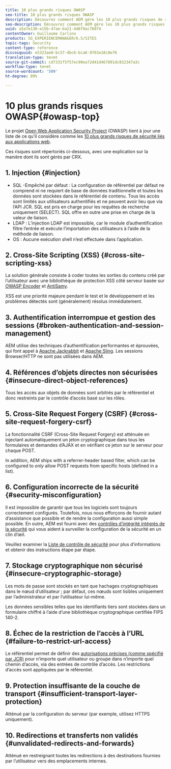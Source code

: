 ```yaml
---
title: 10 plus grands risques OWASP
seo-title: 10 plus grands risques OWASP
description: Découvrez comment AEM gère les 10 plus grands risques de sécurité OWASP.
seo-description: Découvrez comment AEM gère les 10 plus grands risques de sécurité OWASP.
uuid: a5a7e130-e15b-47ae-ba21-448f9ac76074
contentOwner: Guillaume Carlino
products: SG_EXPERIENCEMANAGER/6.5/SITES
topic-tags: Security
content-type: reference
discoiquuid: e5323ae8-bc37-4bc6-bca6-9763e18c8e76
translation-type: tm+mt
source-git-commit: cd7331f5f57ec90ea72d41d467891dc832347a3c
workflow-type: tm+mt
source-wordcount: '509'
ht-degree: 89%

---
```



# 10 plus grands risques OWASP{#owasp-top}

Le projet [Open Web Application Security Project](https://www.owasp.org) (OWASP) tient à jour une liste de ce qu’il considère comme les [10 plus grands risques de sécurité liés aux applications web](https://www.owasp.org/index.php/OWASP_Top_Ten_Project).

Ces risques sont répertoriés ci-dessous, avec une explication sur la manière dont ils sont gérés par CRX.

## 1. Injection {#injection}

* SQL -Empêché par défaut : La configuration de référentiel par défaut ne comprend ni ne requiert de base de données traditionnelle et toutes les données sont stockées dans le référentiel de contenu. Tous les accès sont limités aux utilisateurs authentifiés et ne peuvent avoir lieu que via l’API JCR. SQL est pris en charge pour les requêtes de recherche uniquement (SELECT). SQL offre en outre une prise en charge de la valeur de liaison.
* LDAP : L’injection LDAP est impossible, car le module d’authentification filtre l’entrée et exécute l’importation des utilisateurs à l’aide de la méthode de liaison.
* OS : Aucune exécution shell n’est effectuée dans l’application.

## 2. Cross-Site Scripting (XSS) {#cross-site-scripting-xss}

La solution générale consiste à coder toutes les sorties du contenu créé par l’utilisateur avec une bibliothèque de protection XSS côté serveur basée sur [OWASP Encoder](https://www.owasp.org/index.php/OWASP_Java_Encoder_Project) et [AntiSamy](https://www.owasp.org/index.php/Category:OWASP_AntiSamy_Project).

XSS est une priorité majeure pendant le test et le développement et les problèmes détectés sont (généralement) résolus immédiatement.

## 3. Authentification interrompue et gestion des sessions {#broken-authentication-and-session-management}

AEM utilise des techniques d’authentification performantes et éprouvées, qui font appel à [Apache Jackrabbit](https://jackrabbit.apache.org/) et [Apache Sling](https://sling.apache.org/). Les sessions Browser/HTTP ne sont pas utilisées dans AEM.

## 4. Références d’objets directes non sécurisées {#insecure-direct-object-references}

Tous les accès aux objets de données sont arbitrés par le référentiel et donc restreints par le contrôle d’accès basé sur les rôles.

## 5. Cross-Site Request Forgery (CSRF) {#cross-site-request-forgery-csrf}

La fonctionnalité CSRF (Cross-Site Request Forgery) est atténuée en injectant automatiquement un jeton cryptographique dans tous les formulaires et demandes d’AJAX et en vérifiant ce jeton sur le serveur pour chaque POST.

In addition, AEM ships with a referrer-header based filter, which can be configured to *only* allow POST requests from specific hosts (defined in a list).

## 6. Configuration incorrecte de la sécurité {#security-misconfiguration}

Il est impossible de garantir que tous les logiciels sont toujours correctement configurés. Toutefois, nous nous efforçons de fournir autant d’assistance que possible et de rendre la configuration aussi simple possible. En outre, AEM est fourni avec des [contrôles d’intégrité intégrés de la sécurité](/help/sites-administering/operations-dashboard.md) qui vous aident à surveiller la configuration de la sécurité en un clin d’œil.

Veuillez examiner la [Liste de contrôle de sécurité](/help/sites-administering/security-checklist.md) pour plus d’informations et obtenir des instructions étape par étape.

## 7. Stockage cryptographique non sécurisé {#insecure-cryptographic-storage}

Les mots de passe sont stockés en tant que hachages cryptographiques dans le nœud d’utilisateur ; par défaut, ces nœuds sont lisibles uniquement par l’administrateur et par l’utilisateur lui-même.

Les données sensibles telles que les identifiants tiers sont stockées dans un formulaire chiffré à l’aide d’une bibliothèque cryptographique certifiée FIPS 140-2.

## 8. Échec de la restriction de l’accès à l’URL {#failure-to-restrict-url-access}

Le référentiel permet de définir des [autorisations précises (comme spécifié par JCR)](https://docs.adobe.com/content/docs/en/spec/jcr/2.0/16_Access_Control_Management.html) pour n’importe quel utilisateur ou groupe dans n’importe quel chemin d’accès, via des entrées de contrôle d’accès. Les restrictions d’accès sont appliquées par le référentiel.

## 9. Protection insuffisante de la couche de transport {#insufficient-transport-layer-protection}

Atténué par la configuration du serveur (par exemple, utilisez HTTPS uniquement).

## 10. Redirections et transferts non validés {#unvalidated-redirects-and-forwards}

Atténué en restreignant toutes les redirections à des destinations fournies par l’utilisateur vers des emplacements internes.

